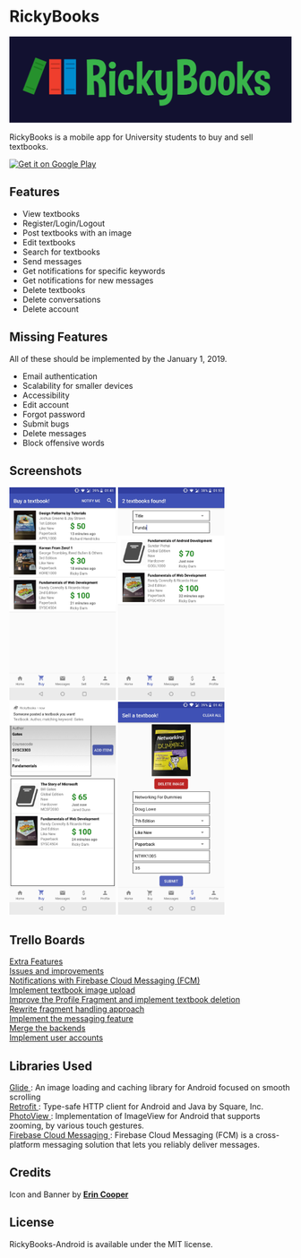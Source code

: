 # RickyBooks
<img src="assets/RickyBooksBanner.svg" width="600" />
<p> RickyBooks is a mobile app for University students to buy and sell textbooks. </p>
<a href='https://play.google.com/store/apps/details?id=com.rickybooks.rickybooks'><img alt='Get it on Google Play' src='https://play.google.com/intl/en_gb/badges/images/generic/en_badge_web_generic.png' width="200" /></a>

## Features
- View textbooks
- Register/Login/Logout
- Post textbooks with an image
- Edit textbooks
- Search for textbooks
- Send messages
- Get notifications for specific keywords
- Get notifications for new messages
- Delete textbooks
- Delete conversations
- Delete account

## Missing Features
All of these should be implemented by the January 1, 2019.
- Email authentication
- Scalability for smaller devices
- Accessibility
- Edit account
- Forgot password
- Submit bugs
- Delete messages
- Block offensive words

## Screenshots
<img src="assets/Buy.jpg" width="190" style="display: inline" />
<img src="assets/Search.jpg" width="190" style="display: inline" />
<img src="assets/Notify.jpg" width="190" style="display: inline" />
<img src="assets/Sell.jpg" width="190" style="display: inline" />

## Trello Boards
<a href="https://trello.com/b/5oQWRqpH/extra-features">Extra Features</a><br>
<a href="https://trello.com/b/2puSYgbJ/issues-and-improvements">Issues and improvements</a><br>
<a href="https://trello.com/b/ki8jgEMa/notifications">Notifications with Firebase Cloud Messaging (FCM)</a><br>
<a href="https://trello.com/b/0uoEUoEl/textbook-images">Implement textbook image upload</a><br>
<a href="https://trello.com/b/85zzztsC/delete-and-profile">Improve the Profile Fragment and implement textbook deletion</a><br>
<a href="https://trello.com/b/uBiYeOMW/fix-fragments">Rewrite fragment handling approach</a><br>
<a href="https://trello.com/b/sURkgAis/messaging">Implement the messaging feature</a><br>
<a href="https://trello.com/b/eA8rG8tt/merge-backends">Merge the backends</a><br>
<a href="https://trello.com/b/7EsquVjk/user-accounts">Implement user accounts</a><br>

## Libraries Used
<a href="https://github.com/bumptech/glide"> Glide </a>: An image loading and caching library for Android focused on smooth scrolling <br>
<a href="https://github.com/square/retrofit"> Retrofit </a>: Type-safe HTTP client for Android and Java by Square, Inc. <br>
<a href="https://github.com/chrisbanes/PhotoView"> PhotoView </a>: Implementation of ImageView for Android that supports zooming, by various touch gestures. <br>
<a href="https://firebase.google.com/docs/cloud-messaging/android/client"> Firebase Cloud Messaging </a>: Firebase Cloud Messaging (FCM) is a cross-platform messaging solution that lets you reliably deliver messages.

## Credits
Icon and Banner by <a href="https://cooper-erin-marie.format.com/"> **Erin Cooper** </a>

## License
RickyBooks-Android is available under the MIT license.
